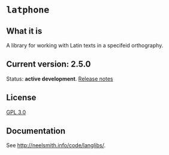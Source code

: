 # `latphone`



## What it is

A library for working with Latin texts in a specifeid orthography.

## Current version: 2.5.0


Status:  **active development**. [Release notes](releases.md)


## License

[GPL 3.0](https://opensource.org/licenses/gpl-3.0.html)


## Documentation

See <http://neelsmith.info/code/langlibs/>.
